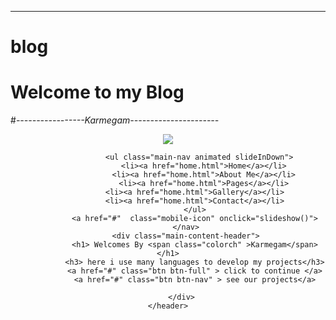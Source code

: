 ****************************
# blog
#  Welcome to my Blog 
#*-----------------Karmegam----------------------*


<!DOCTYPE html>
<html>
<head>
	<title>Karmegam</title>
	<link rel="stylesheet" type="text/css" href="style.css">
	<link href="https://fonts.googleapis.com/css?family=Flamenco&display=swap" rel="stylesheet">
	<link rel="stylesheet" href="animate.min.css">
	<link rel="stylesheet" href="https://cdnjs.cloudflare.com/ajax/libs/font-awesome/4.7.0/css/font-awesome.min.css">
	<link rel="stylesheet" href="awesome.min.css">
</head>
</head>

<body>
	<header>
   			<nav> 
   				  <div class="row">
   			      <img src="images/new.png"  class="logo" >
   				  </div>

   				  <ul class="main-nav animated slideInDown">
   				  	<li><a href="home.html">Home</a></li>
					<li><a href="home.html">About Me</a></li>
					<li><a href="home.html">Pages</a></li>
					<li><a href="home.html">Gallery</a></li>	
					<li><a href="home.html">Contact</a></li>	
				</ul>
				<a href="#"  class="mobile-icon" onclick="slideshow()">
   			</nav>
   			<div class="main-content-header">
   				<h1> Welcomes By <span class="colorch" >Karmegam</span></h1>
   				<h3> here i use many languages to develop my projects</h3>
   				<a href="#" class="btn btn-full" > click to continue </a>
   				<a href="#" class="btn btn-nav" > see our projects</a>

   			</div>	
	</header>
</body>
</html>
